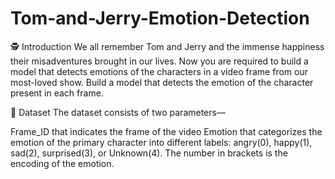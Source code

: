 # Tom-and-Jerry-Emotion-Detection

🕵️ Introduction
We all remember Tom and Jerry and the immense happiness their misadventures brought in our lives. Now you are required to build a model that detects emotions of the characters in a video frame from our most-loved show. Build a model that detects the emotion of the character present in each frame.

💾 Dataset
The dataset consists of two parameters—

Frame_ID that indicates the frame of the video
Emotion that categorizes the emotion of the primary character into different labels: angry(0), happy(1), sad(2), surprised(3), or Unknown(4). The number in brackets is the encoding of the emotion.
